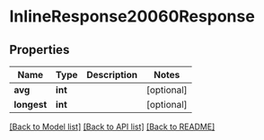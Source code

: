 # InlineResponse20060Response

## Properties
Name | Type | Description | Notes
------------ | ------------- | ------------- | -------------
**avg** | **int** |  | [optional] 
**longest** | **int** |  | [optional] 

[[Back to Model list]](../../README.md#documentation-for-models) [[Back to API list]](../../README.md#documentation-for-api-endpoints) [[Back to README]](../../README.md)


